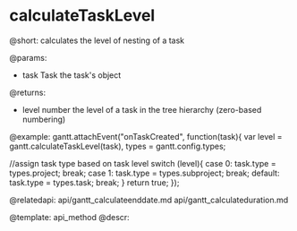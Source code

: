 calculateTaskLevel
=============
@short: calculates the level of nesting of a task 
	

@params:
- task	Task	the task's object



@returns: 
- level	number	the level of a task in the tree hierarchy (zero-based numbering)

@example:
gantt.attachEvent("onTaskCreated", function(task){
 var level = gantt.calculateTaskLevel(task),
   types = gantt.config.types;
   
 //assign task type based on task level
 switch (level){
  case 0:
   task.type = types.project;
   break;
  case 1:
   task.type = types.subproject;
   break;
  default:
   task.type = types.task;
   break;
 }
 return true;
});
 


@relatedapi:
	api/gantt_calculateenddate.md
    api/gantt_calculateduration.md

@template:	api_method
@descr:


